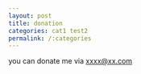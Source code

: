 ```yaml
---
layout: post
title: donation
categories: cat1 test2
permalink: /:categories
---
```


you can donate me via xxxx@xx.com